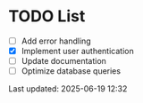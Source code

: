 # TODO List

- [ ] Add error handling
- [x] Implement user authentication
- [ ] Update documentation
- [ ] Optimize database queries

Last updated: 2025-06-19 12:32
